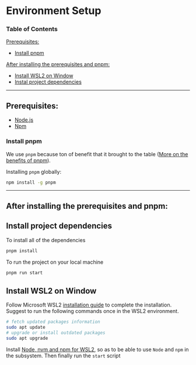 # Environment Setup

### Table of Contents

[Prerequisites:](#prerequisites)

- [Install pnpm](#install-pnpm)

[After installing the prerequisites and pnpm:](#after-installing-the-prerequisites-and-pnpm)

- [Install WSL2 on Window](#install-wsl2-on-window)
- [Instal project dependencies](#install-project-dependencies)

<hr>

## Prerequisites:

- [Node.js](https://nodejs.org/en/download/)
- [Npm](https://docs.npmjs.com/downloading-and-installing-node-js-and-npm)

### Install pnpm

We use `pnpm` because ton of benefit that it brought to the table ([More on the benefits of pnpm](https://pnpm.io/motivation)).

Installing `pnpm` globally:

```bash
npm install -g pnpm
```

<hr>

## After installing the prerequisites and pnpm:

## Install project dependencies

To install all of the dependencies

```bash
pnpm install
```

To run the project on your local machine

```bash
pnpm run start
```

## Install WSL2 on Window

Follow Microsoft WSL2 [installation guide](https://docs.microsoft.com/en-us/windows/wsl/install-win10) to complete the installation. Suggest to run the following commands once in the WSL2 environment.

```bash
# fetch updated packages information
sudo apt update
# upgrade or install outdated packages
sudo apt upgrade
```

Install [Node, nvm and npm for WSL2](https://docs.microsoft.com/en-us/windows/dev-environment/javascript/nodejs-on-wsl#install-nvm-nodejs-and-npm), so as to be able to use `Node` and `npm` in the subsystem. Then finally run the `start` script
